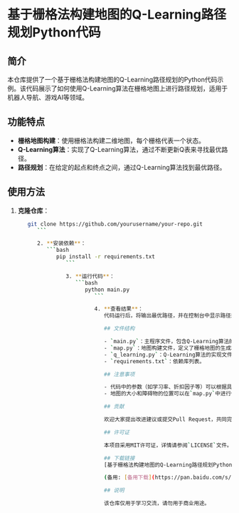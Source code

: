 # 基于栅格法构建地图的Q-Learning路径规划Python代码

## 简介

本仓库提供了一个基于栅格法构建地图的Q-Learning路径规划的Python代码示例。该代码展示了如何使用Q-Learning算法在栅格地图上进行路径规划，适用于机器人导航、游戏AI等领域。

## 功能特点

- **栅格地图构建**：使用栅格法构建二维地图，每个栅格代表一个状态。
- **Q-Learning算法**：实现了Q-Learning算法，通过不断更新Q表来寻找最优路径。
- **路径规划**：在给定的起点和终点之间，通过Q-Learning算法找到最优路径。

## 使用方法

1. **克隆仓库**：
   ```bash
      git clone https://github.com/yourusername/your-repo.git
         ```

         2. **安装依赖**：
            ```bash
               pip install -r requirements.txt
                  ```

                  3. **运行代码**：
                     ```bash
                        python main.py
                           ```

                           4. **查看结果**：
                              代码运行后，将输出最优路径，并在控制台中显示路径规划的结果。

                              ## 文件结构

                              - `main.py`：主程序文件，包含Q-Learning算法的实现。
                              - `map.py`：地图构建文件，定义了栅格地图的生成和显示。
                              - `q_learning.py`：Q-Learning算法的实现文件。
                              - `requirements.txt`：依赖库列表。

                              ## 注意事项

                              - 代码中的参数（如学习率、折扣因子等）可以根据具体需求进行调整。
                              - 地图的大小和障碍物的位置可以在`map.py`中进行修改。

                              ## 贡献

                              欢迎大家提出改进建议或提交Pull Request，共同完善这个项目。

                              ## 许可证

                              本项目采用MIT许可证，详情请参阅`LICENSE`文件。

                              ## 下载链接
                              [基于栅格法构建地图的Q-Learning路径规划Python代码](https://pan.quark.cn/s/9bff7840ba2c) 

                              (备用: [备用下载](https://pan.baidu.com/s/1bpohtbCstgzXsyNTeikVEA?pwd=1234))

                              ## 说明

                              该仓库仅用于学习交流，请勿用于商业用途。
